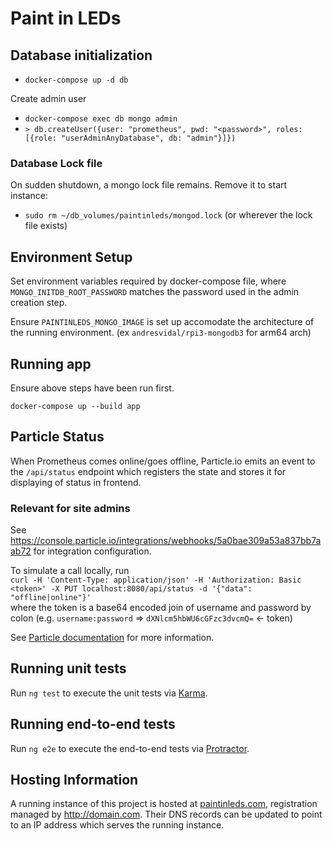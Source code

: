# Paint in LEDs

## Database initialization

- `docker-compose up -d db`

Create admin user
- `docker-compose exec db mongo admin`
- `> db.createUser({user: "prometheus", pwd: "<password>", roles: [{role: "userAdminAnyDatabase", db: "admin"}]})`

### Database Lock file

On sudden shutdown, a mongo lock file remains. Remove it to start instance:

- `sudo rm ~/db_volumes/paintinleds/mongod.lock` (or wherever the lock file exists)

## Environment Setup

Set environment variables required by docker-compose file, where `MONGO_INITDB_ROOT_PASSWORD` matches the password used in the admin creation step.

Ensure `PAINTINLEDS_MONGO_IMAGE` is set up accomodate the architecture of the running environment. (ex `andresvidal/rpi3-mongodb3` for arm64 arch)

## Running app

Ensure above steps have been run first.

`docker-compose up --build app`

## Particle Status

When Prometheus comes online/goes offline, Particle.io emits an event to the `/api/status` endpoint which registers the state and stores it for displaying of status in frontend.

### Relevant for site admins

See https://console.particle.io/integrations/webhooks/5a0bae309a53a837bb7aab72 for integration configuration.

To simulate a call locally, run\
`curl -H 'Content-Type: application/json' -H 'Authorization: Basic <token>' -X PUT localhost:8080/api/status -d '{"data": "offline|online"}'`\
where the token is a base64 encoded join of username and password by colon (e.g. `username:password` => `dXNlcm5hbWU6cGFzc3dvcmQ=` <- token)


See [Particle documentation](https://docs.particle.io/reference/device-cloud/api/#special-events) for more information.

## Running unit tests

Run `ng test` to execute the unit tests via [Karma](https://karma-runner.github.io).

## Running end-to-end tests

Run `ng e2e` to execute the end-to-end tests via [Protractor](http://www.protractortest.org/).

## Hosting Information

A running instance of this project is hosted at [paintinleds.com](paintinleds.com), registration managed by http://domain.com. Their DNS records can be updated to point to an IP address which serves the running instance.

